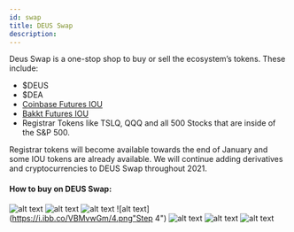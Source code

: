 ```yaml
---
id: swap
title: DEUS Swap
description:
---
```

Deus Swap is a one-stop shop to buy or sell the ecosystem’s tokens. These include: 
+ $DEUS 
+ $DEA 
+ [Coinbase Futures IOU](https://etherscan.io/token/0x4185cf99745b2a20727b37ee798193dd4a56cdfa)
+ [Bakkt Futures IOU](https://etherscan.io/token/0x11aa73194769882521e4576d245ffacd4e98acb4)
+ Registrar Tokens like TSLQ, QQQ and all 500 Stocks that are inside of the S&P 500.

Registrar tokens will become available towards the end of January and some IOU tokens are already available.
We will continue adding derivatives and cryptocurrencies to DEUS Swap throughout 2021.

#### How to buy on DEUS Swap:

![alt text](https://i.ibb.co/BLCZSVs/1.png "Step 1")
![alt text](https://i.ibb.co/r0zGy5s/2.png "Step 2")
![alt text](https://i.ibb.co/bWBf8p1/3.png "Step 3")
![alt text](https://i.ibb.co/VBMvwGm/4.png"Step 4")
![alt text](https://i.ibb.co/0hknSHV/5.png "Step 5")
![alt text](https://i.ibb.co/LhLVW6y/6.png "Step 6")
![alt text](https://i.ibb.co/sKL0bNf/7.png "Step 7")

